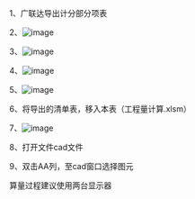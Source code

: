 
1、广联达导出计分部分项表

2、![image](https://github.com/user-attachments/assets/2973c683-144b-4df7-9e9b-93cc5ec84117)

3、![image](https://github.com/user-attachments/assets/a4d80bb5-c25e-47c2-ac06-a20ee9b998c0)

4、![image](https://github.com/user-attachments/assets/353a03b2-a4d6-418e-93bf-8f2bb188b0fb)

5、![image](https://github.com/user-attachments/assets/57441acc-23b0-4962-b671-26368efd340d)

6、将导出的清单表，移入本表（工程量计算.xlsm）

7、![image](https://github.com/user-attachments/assets/1e54645e-0f19-427f-b70b-10061c798fe7)

8、打开文件cad文件

9、双击AA列，至cad窗口选择图元


算量过程建议使用两台显示器
